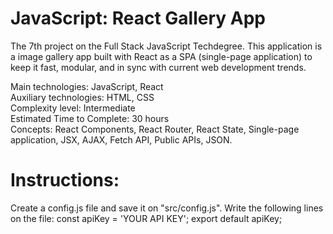 # JavaScript: React Gallery App
The 7th project on the Full Stack JavaScript Techdegree. This application is a image gallery app built with React as a SPA (single-page application) to keep it fast, modular, and in sync with current web development trends.

Main technologies: JavaScript, React<br>
Auxiliary technologies: HTML, CSS<br>
Complexity level: Intermediate<br>
Estimated Time to Complete: 30 hours <br>
Concepts: React Components, React Router, React State, Single-page application, JSX, AJAX, Fetch API, Public APIs, JSON.<br>

# Instructions:
Create a config.js file and save it on "src/config.js". Write the following lines on the file:
    const apiKey = 'YOUR API KEY';
    export default apiKey;